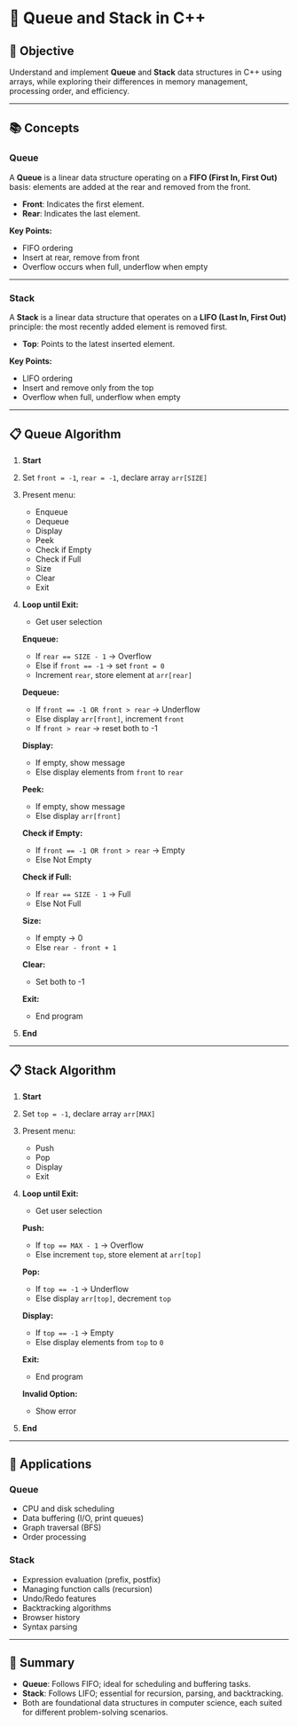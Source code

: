 # 🚀 Queue and Stack in C++

## 🎯 Objective
Understand and implement **Queue** and **Stack** data structures in C++ using arrays, while exploring their differences in memory management, processing order, and efficiency.

---

## 📚 Concepts

### Queue
A **Queue** is a linear data structure operating on a **FIFO (First In, First Out)** basis: elements are added at the rear and removed from the front.

- **Front**: Indicates the first element.
- **Rear**: Indicates the last element.

**Key Points:**
- FIFO ordering
- Insert at rear, remove from front
- Overflow occurs when full, underflow when empty

---

### Stack
A **Stack** is a linear data structure that operates on a **LIFO (Last In, First Out)** principle: the most recently added element is removed first.

- **Top**: Points to the latest inserted element.

**Key Points:**
- LIFO ordering
- Insert and remove only from the top
- Overflow when full, underflow when empty

---

## 📋 Queue Algorithm

1. **Start**
2. Set `front = -1`, `rear = -1`, declare array `arr[SIZE]`
3. Present menu:
   - Enqueue
   - Dequeue
   - Display
   - Peek
   - Check if Empty
   - Check if Full
   - Size
   - Clear
   - Exit
4. **Loop until Exit:**
   - Get user selection

   **Enqueue:**
   - If `rear == SIZE - 1` → Overflow
   - Else if `front == -1` → set `front = 0`
   - Increment `rear`, store element at `arr[rear]`

   **Dequeue:**
   - If `front == -1 OR front > rear` → Underflow
   - Else display `arr[front]`, increment `front`
   - If `front > rear` → reset both to -1

   **Display:**
   - If empty, show message
   - Else display elements from `front` to `rear`

   **Peek:**
   - If empty, show message
   - Else display `arr[front]`

   **Check if Empty:**
   - If `front == -1 OR front > rear` → Empty
   - Else Not Empty

   **Check if Full:**
   - If `rear == SIZE - 1` → Full
   - Else Not Full

   **Size:**
   - If empty → 0
   - Else `rear - front + 1`

   **Clear:**
   - Set both to -1

   **Exit:** 
   - End program

5. **End**

---

## 📋 Stack Algorithm

1. **Start**
2. Set `top = -1`, declare array `arr[MAX]`
3. Present menu:
   - Push
   - Pop
   - Display
   - Exit
4. **Loop until Exit:**
   - Get user selection

   **Push:**
   - If `top == MAX - 1` → Overflow
   - Else increment `top`, store element at `arr[top]`

   **Pop:**
   - If `top == -1` → Underflow
   - Else display `arr[top]`, decrement `top`

   **Display:**
   - If `top == -1` → Empty
   - Else display elements from `top` to `0`

   **Exit:** 
   - End program

   **Invalid Option:** 
   - Show error

5. **End**

---

## 🌟 Applications

### Queue
- CPU and disk scheduling
- Data buffering (I/O, print queues)
- Graph traversal (BFS)
- Order processing

### Stack
- Expression evaluation (prefix, postfix)
- Managing function calls (recursion)
- Undo/Redo features
- Backtracking algorithms
- Browser history
- Syntax parsing

---

## 🧠 Summary

- **Queue**: Follows FIFO; ideal for scheduling and buffering tasks.
- **Stack**: Follows LIFO; essential for recursion, parsing, and backtracking.
- Both are foundational data structures in computer science, each suited for different problem-solving scenarios.
